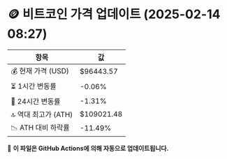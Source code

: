 # 🪙 비트코인 가격 업데이트 (2025-02-14 08:27)

| 항목                | 값 |
|--------------------|----------------|
| 💰 현재 가격 (USD) | $96443.57 |
| ⏳ 1시간 변동률    | -0.06% |
| 📆 24시간 변동률   | -1.31% |
| 🔝 역대 최고가 (ATH) | $109021.48 |
| 📉 ATH 대비 하락률 | -11.49% |

🔄 **이 파일은 GitHub Actions에 의해 자동으로 업데이트됩니다.**
